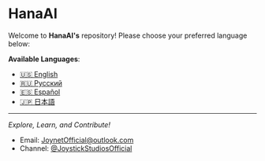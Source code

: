 # **HanaAI**

Welcome to **HanaAI's** repository! Please choose your preferred language below:

**Available Languages**:

- [🇺🇸 English](./Documents/Readme.en.md)
- [🇷🇺 Русский](./Documents/Readme.ru.md)
- [🇪🇸 Español](./Documents/Readme.es.md)
- [🇯🇵 日本語](./Documents/Readme.ja.md)

---
*Explore, Learn, and Contribute!*

- Email: JoynetOfficial@outlook.com
- Channel: [@JoystickStudiosOfficial](https://www.youtube.com/@JoystickStudiosOfficial)  
